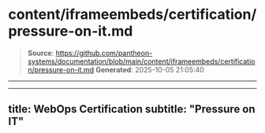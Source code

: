 # content/iframeembeds/certification/pressure-on-it.md

> **Source**: https://github.com/pantheon-systems/documentation/blob/main/content/iframeembeds/certification/pressure-on-it.md
> **Generated**: 2025-10-05 21:05:40

---

---
title: WebOps Certification
subtitle: "Pressure on IT"
---

<Partial file="certification-guide/pressure-on-it.md" />
